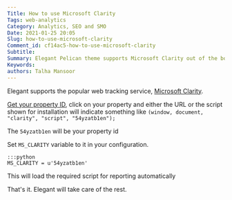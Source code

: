 ```yaml
---
Title: How to use Microsoft Clarity
Tags: web-analytics
Category: Analytics, SEO and SMO
Date: 2021-01-25 20:05
Slug: how-to-use-microsoft-clarity
Comment_id: cf14ac5-how-to-use-microsoft-clarity
Subtitle:
Summary: Elegant Pelican theme supports Microsoft Clarity out of the box. This articles describes how to set it up.
Keywords:
authors: Talha Mansoor
---
```


Elegant supports the popular web tracking service,
[Microsoft Clarity](https://clarity.microsoft.com/).

[Get your property ID](https://clarity.microsoft.com/projects/), click on your property and either the URL or the script shown for installation will indicate something like `(window, document, "clarity", "script", "54yzatb1en");`

The `54yzatb1en` will be your property id

Set `MS_CLARITY` variable to it in your configuration.

    :::python
    MS_CLARITY = u'54yzatb1en'

This will load the required script for reporting automatically

That's it. Elegant will take care of the rest.
